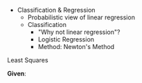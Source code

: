 * Classification & Regression
	* Probabilistic view of linear regression
	* Classification
		* "Why not linear regression"?
		* Logistic Regression
		* Method: Newton's Method


Least Squares

**Given**:  